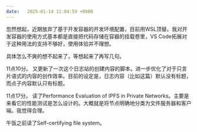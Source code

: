 ```yaml
---
date:   2025-01-14 11:04:59 +0800
---
```


忽然想起，近期放弃了基于开发容器的开发环境配置，目前用WSL顶替。我对开发容器的使用方式基本都是直接把代码存储在容器的挂载卷里，VS Code拓展对于这种用法的支持不够好，使用体验并不理想。

具体怎么不爽的想不起来了，等想起来了再写几句。

11点10分。
又更新了一次这个日志站的创建内容的脚本。进一步优化了对于只言片语式的内容的创作效率。目前的设定是，日志内容（比如这篇）默认没有标题，而点子内容默认只有标题。

11点17分。
读了Performance Evaluation of IPFS in Private Networks。主要是来看它的性能测试是怎么设计的。大概就是将节点明确地分类为文件服务器和客户端。我觉得合理。

午饭之前读了Self-certifying file system。